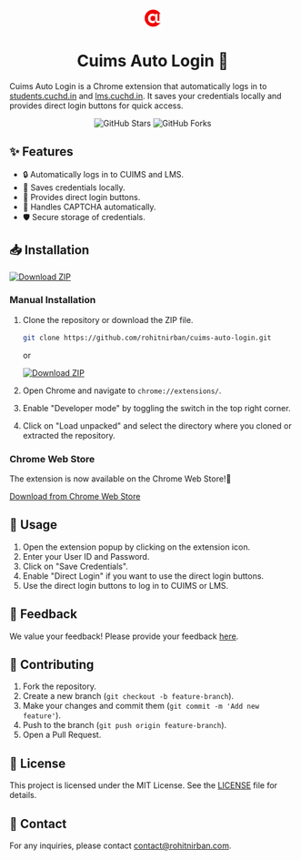 <p align="center">
    <img src="images/favicon.png" alt="Favicon">
</p>
<h1 align="center">Cuims Auto Login 🚀</h1>

Cuims Auto Login is a Chrome extension that automatically logs in to [students.cuchd.in](https://students.cuchd.in) and [lms.cuchd.in](https://lms.cuchd.in). It saves your credentials locally and provides direct login buttons for quick access.
<p align="center">
    <img src="https://img.shields.io/github/stars/rohitnirban/cuims-auto-login" alt="GitHub Stars">
    <img src="https://img.shields.io/github/forks/rohitnirban/cuims-auto-login" alt="GitHub Forks">
</p>

## ✨ Features

- 🔒 Automatically logs in to CUIMS and LMS.
- 💾 Saves credentials locally.
- 🔘 Provides direct login buttons.
- 🤖 Handles CAPTCHA automatically.
- 🛡️ Secure storage of credentials.

## 📥 Installation

[![Download ZIP](https://img.shields.io/badge/Download-ZIP-blue.svg)](https://github.com/rohitnirban/cuims-auto-login/releases/download/v1.1/cuims-auto-login.zip)

### Manual Installation

1. Clone the repository or download the ZIP file.
    ```bash
    git clone https://github.com/rohitnirban/cuims-auto-login.git
    ```
    or

    [![Download ZIP](https://img.shields.io/badge/Download-ZIP-blue.svg)](https://github.com/rohitnirban/cuims-auto-login/releases/download/v1.1/cuims-auto-login.zip)

2. Open Chrome and navigate to `chrome://extensions/`.
3. Enable "Developer mode" by toggling the switch in the top right corner.
4. Click on "Load unpacked" and select the directory where you cloned or extracted the repository.

### Chrome Web Store

The extension is now available on the Chrome Web Store!🎉<br>

[Download from Chrome Web Store](https://chromewebstore.google.com/detail/cuims-auto-login/cmiceidgkenbhnhpakfkfeaieiaojiih)


## 🚀 Usage

1. Open the extension popup by clicking on the extension icon.
2. Enter your User ID and Password.
3. Click on "Save Credentials".
4. Enable "Direct Login" if you want to use the direct login buttons.
5. Use the direct login buttons to log in to CUIMS or LMS.

## 📝 Feedback

We value your feedback! Please provide your feedback [here](https://forms.gle/1DCDbbr8N3hCEbmU8).

## 🤝 Contributing

1. Fork the repository.
2. Create a new branch (`git checkout -b feature-branch`).
3. Make your changes and commit them (`git commit -m 'Add new feature'`).
4. Push to the branch (`git push origin feature-branch`).
5. Open a Pull Request.

## 📄 License

This project is licensed under the MIT License. See the [LICENSE](LICENSE) file for details.

## 📧 Contact

For any inquiries, please contact [contact@rohitnirban.com](mailto:contact@rohitnirban.com).

